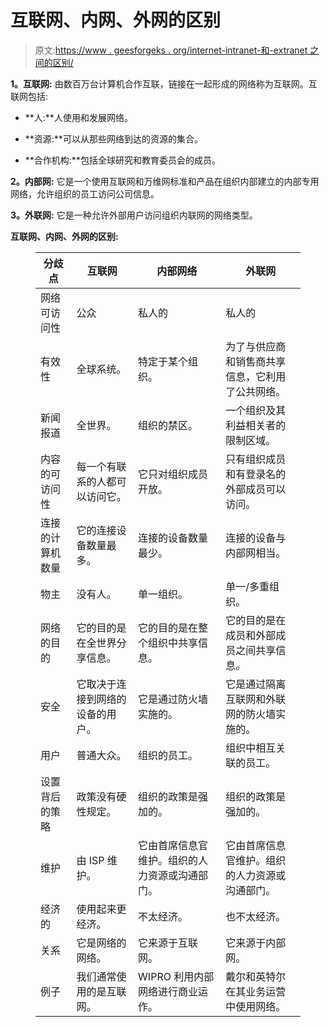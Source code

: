 # 互联网、内网、外网的区别

> 原文:[https://www . geesforgeks . org/internet-intranet-和-extranet 之间的区别/](https://www.geeksforgeeks.org/difference-between-internet-intranet-and-extranet/)

**1。互联网:**
由数百万台计算机合作互联，链接在一起形成的网络称为互联网。互联网包括:

*   **人:**人使用和发展网络。

*   **资源:**可以从那些网络到达的资源的集合。

*   **合作机构:**包括全球研究和教育委员会的成员。

**2。内部网:**
它是一个使用互联网和万维网标准和产品在组织内部建立的内部专用网络，允许组织的员工访问公司信息。

**3。外联网:**
它是一种允许外部用户访问组织内联网的网络类型。

**互联网、内网、外网的区别:**

<figure class="table">

| 分歧点 | 互联网 | 内部网络 | 外联网 |
| --- | --- | --- | --- |
| 网络可访问性 | 公众 | 私人的 | 私人的 |
| 有效性 | 全球系统。 | 特定于某个组织。 | 为了与供应商和销售商共享信息，它利用了公共网络。 |
| 新闻报道 | 全世界。 | 组织的禁区。 | 一个组织及其利益相关者的限制区域。 |
| 内容的可访问性 | 每一个有联系的人都可以访问它。 | 它只对组织成员开放。 | 只有组织成员和有登录名的外部成员可以访问。 |
| 连接的计算机数量 | 它的连接设备数量最多。 | 连接的设备数量最少。 | 连接的设备与内部网相当。 |
| 物主 | 没有人。 | 单一组织。 | 单一/多重组织。 |
| 网络的目的 | 它的目的是在全世界分享信息。 | 它的目的是在整个组织中共享信息。 | 它的目的是在成员和外部成员之间共享信息。 |
| 安全 | 它取决于连接到网络的设备的用户。 | 它是通过防火墙实施的。 | 它是通过隔离互联网和外联网的防火墙实施的。 |
| 用户 | 普通大众。 | 组织的员工。 | 组织中相互关联的员工。 |
| 设置背后的策略 | 政策没有硬性规定。 | 组织的政策是强加的。 | 组织的政策是强加的。 |
| 维护 | 由 ISP 维护。 | 它由首席信息官维护。组织的人力资源或沟通部门。 | 它由首席信息官维护。组织的人力资源或沟通部门。 |
| 经济的 | 使用起来更经济。 | 不太经济。 | 也不太经济。 |
| 关系 | 它是网络的网络。 | 它来源于互联网。 | 它来源于内部网。 |
| 例子 | 我们通常使用的是互联网。 | WIPRO 利用内部网络进行商业运作。 | 戴尔和英特尔在其业务运营中使用网络。 |

</figure>